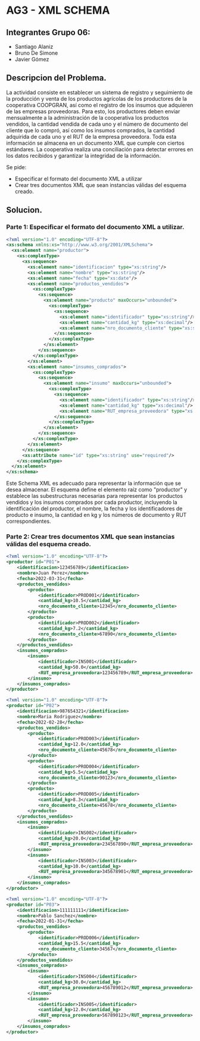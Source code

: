 # AG3 - XML SCHEMA

## Integrantes Grupo 06:

* Santiago Alaniz
* Bruno De Simone
* Javier Gómez

## Descripcion del Problema.

La actividad consiste en establecer un sistema de registro y seguimiento de la producción y venta de los productos agrícolas de los productores de la cooperativa COOPGRAN, así como el registro de los insumos que adquieren de las empresas proveedoras. Para esto, los productores deben enviar mensualmente a la administración de la cooperativa los productos vendidos, la cantidad vendida de cada uno y el número de documento del cliente que lo compró, así como los insumos comprados, la cantidad adquirida de cada uno y el RUT de la empresa proveedora. Toda esta información se almacena en un documento XML que cumple con ciertos estándares. La cooperativa realiza una conciliación para detectar errores en los datos recibidos y garantizar la integridad de la información. 

Se pide:
 * Especificar el formato del documento XML a utilizar 
 * Crear tres documentos XML que sean instancias válidas del esquema creado.

## Solucion.

### Parte 1: Especificar el formato del documento XML a utilizar.

```xml
<?xml version="1.0" encoding="UTF-8"?>
<xs:schema xmlns:xs="http://www.w3.org/2001/XMLSchema">
  <xs:element name="productor">
    <xs:complexType>
      <xs:sequence>
        <xs:element name="identificacion" type="xs:string"/>
        <xs:element name="nombre" type="xs:string"/>
        <xs:element name="fecha" type="xs:date"/>
        <xs:element name="productos_vendidos">
          <xs:complexType>
            <xs:sequence>
              <xs:element name="producto" maxOccurs="unbounded">
                <xs:complexType>
                  <xs:sequence>
                    <xs:element name="identificador" type="xs:string"/>
                    <xs:element name="cantidad_kg" type="xs:decimal"/>
                    <xs:element name="nro_documento_cliente" type="xs:string"/>
                  </xs:sequence>
                </xs:complexType>
              </xs:element>
            </xs:sequence>
          </xs:complexType>
        </xs:element>
        <xs:element name="insumos_comprados">
          <xs:complexType>
            <xs:sequence>
              <xs:element name="insumo" maxOccurs="unbounded">
                <xs:complexType>
                  <xs:sequence>
                    <xs:element name="identificador" type="xs:string"/>
                    <xs:element name="cantidad_kg" type="xs:decimal"/>
                    <xs:element name="RUT_empresa_proveedora" type="xs:string"/>
                  </xs:sequence>
                </xs:complexType>
              </xs:element>
            </xs:sequence>
          </xs:complexType>
        </xs:element>
      </xs:sequence>
      <xs:attribute name="id" type="xs:string" use="required"/>
    </xs:complexType>
  </xs:element>
</xs:schema>
```

Este Schema XML es adecuado para representar la información que se desea almacenar. El esquema define el elemento raíz como "productor" y establece las subestructuras necesarias para representar los productos vendidos y los insumos comprados por cada productor, incluyendo la identificación del productor, el nombre, la fecha y los identificadores de producto e insumo, la cantidad en kg y los números de documento y RUT correspondientes.

### Parte 2: Crear tres documentos XML que sean instancias válidas del esquema creado.

```xml
<?xml version="1.0" encoding="UTF-8"?>
<productor id="P01">
    <identificacion>123456789</identificacion>
    <nombre>Juan Perez</nombre>
    <fecha>2022-03-31</fecha>
    <productos_vendidos>
        <producto>
            <identificador>PROD001</identificador>
            <cantidad_kg>10.5</cantidad_kg>
            <nro_documento_cliente>12345</nro_documento_cliente>
        </producto>
        <producto>
            <identificador>PROD002</identificador>
            <cantidad_kg>7.2</cantidad_kg>
            <nro_documento_cliente>67890</nro_documento_cliente>
        </producto>
    </productos_vendidos>
    <insumos_comprados>
        <insumo>
            <identificador>INS001</identificador>
            <cantidad_kg>50.0</cantidad_kg>
            <RUT_empresa_proveedora>123456789</RUT_empresa_proveedora>
        </insumo>
    </insumos_comprados>
</productor>
```

```xml
<?xml version="1.0" encoding="UTF-8"?>
<productor id="P02">
    <identificacion>987654321</identificacion>
    <nombre>Maria Rodriguez</nombre>
    <fecha>2022-02-28</fecha>
    <productos_vendidos>
        <producto>
            <identificador>PROD003</identificador>
            <cantidad_kg>12.0</cantidad_kg>
            <nro_documento_cliente>45678</nro_documento_cliente>
        </producto>
        <producto>
            <identificador>PROD004</identificador>
            <cantidad_kg>5.5</cantidad_kg>
            <nro_documento_cliente>90123</nro_documento_cliente>
        </producto>
        <producto>
            <identificador>PROD005</identificador>
            <cantidad_kg>8.3</cantidad_kg>
            <nro_documento_cliente>45678</nro_documento_cliente>
        </producto>
    </productos_vendidos>
    <insumos_comprados>
        <insumo>
            <identificador>INS002</identificador>
            <cantidad_kg>20.0</cantidad_kg>
            <RUT_empresa_proveedora>234567890</RUT_empresa_proveedora>
        </insumo>
        <insumo>
            <identificador>INS003</identificador>
            <cantidad_kg>10.0</cantidad_kg>
            <RUT_empresa_proveedora>345678901</RUT_empresa_proveedora>
        </insumo>
    </insumos_comprados>
</productor>
```

```xml
<?xml version="1.0" encoding="UTF-8"?>
<productor id="P03">
    <identificacion>111111111</identificacion>
    <nombre>Pablo Sanchez</nombre>
    <fecha>2022-01-31</fecha>
    <productos_vendidos>
        <producto>
            <identificador>PROD006</identificador>
            <cantidad_kg>15.5</cantidad_kg>
            <nro_documento_cliente>34567</nro_documento_cliente>
        </producto>
    </productos_vendidos>
    <insumos_comprados>
        <insumo>
            <identificador>INS004</identificador>
            <cantidad_kg>30.0</cantidad_kg>
            <RUT_empresa_proveedora>456789012</RUT_empresa_proveedora>
        </insumo>
        <insumo>
            <identificador>INS005</identificador>
            <cantidad_kg>12.0</cantidad_kg>
            <RUT_empresa_proveedora>567890123</RUT_empresa_proveedora>
        </insumo>
    </insumos_comprados>
</productor>
```

